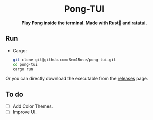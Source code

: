 <div align=center>

# **Pong-TUI**

**Play Pong inside the terminal. Made with Rust🦀 and [ratatui](https://github.com/ratatui-org/ratatui).**

</div>

## Run

- Cargo:
    ```bash
    git clone git@github.com:Sem1Rose/pong-tui.git
    cd pong-tui
    cargo run
    ```

Or you can directly download the executable from the [releases](https://github.com/Sem1Rose/Pong-TUI/releases) page.

## To do

- [ ] Add Color Themes.
- [ ] Improve UI.
